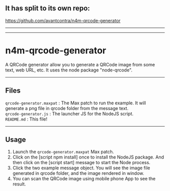 ## It has split to its own repo:

https://github.com/avantcontra/n4m-qrcode-generator

-------
-----
# n4m-qrcode-generator

A QRCode generator allow you to generate a QRCode image from some text, web URL, etc.
It uses the node package "node-qrcode".

***

## Files

`qrcode-generator.maxpat` : The Max patch to run the example. It will generate a png file in qrcode folder from the message text.<br />
`qrcode-generator.js` : The launcher JS for the NodeJS script. <br />
`README.md` : This file!<br />

***

## Usage

1. Launch the `qrcode-generator.maxpat` Max patch.
2. Click on the [script npm install] once to install the NodeJS package. And then click on the [script start] message to start the Node process.
3. Click the two example message object. You will see the image file generated in qrcode folder, and the image rendered in window.
4. You can scan the QRCode image using mobile phone App to see the result.

